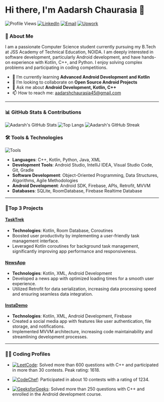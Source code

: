 # Hi there, I'm Aadarsh Chaurasia 👋
![Profile Views](https://komarev.com/ghpvc/?username=Aadarsh45&color=brightgreen)
[![LinkedIn](https://img.shields.io/badge/LinkedIn-0077B5?logo=linkedin&logoColor=white)](https://www.linkedin.com/in/aadarsh-chaurasia-876588231)
[![Email](https://img.shields.io/badge/Email-D14836?logo=gmail&logoColor=white)](mailto:aadarshchaurasia45@gmail.com)
[![Upwork](https://img.shields.io/badge/Upwork-6FDA44?style=flat&logo=Upwork&logoColor=white)](https://www.upwork.com/freelancers/~01b2c3d4e5f6a7b8c9d0)

### 🚀 About Me
I am a passionate Computer Science student currently pursuing my B.Tech at JSS Academy of Technical Education, NOIDA. I am deeply interested in software development, particularly Android development, and have hands-on experience with Kotlin, C++, and Python. I enjoy solving complex problems and participating in coding competitions.

- 🌱 I’m currently learning **Advanced Android Development and Kotlin**
- 👯 I’m looking to collaborate on **Open Source Android Projects**
- 💬 Ask me about **Android Development, Kotlin, C++**
- 📫 How to reach me: aadarshchaurasia45@gmail.com
---
### 📊 GitHub Stats & Contributions
![Aadarsh's GitHub Stats](https://github-readme-stats.vercel.app/api?username=Aadarsh45&show_icons=true&theme=radical)
![Top Langs](https://github-readme-stats.vercel.app/api/top-langs/?username=Aadarsh45&layout=compact&theme=radical)
![Aadarsh's GitHub Streak](https://github-readme-streak-stats.herokuapp.com/?user=Aadarsh45&theme=radical)



### 🛠️ Tools & Technologies
![Tools](https://skillicons.dev/icons?i=kotlin,cpp,c,py,androidstudio,git,github,gradle,vscode,windows,firebase,git,github,idea)

- **Languages**: C++, Kotlin, Python, Java, XML
- **Development Tools**: Android Studio, IntelliJ IDEA, Visual Studio Code, Git, Gradle
- **Software Development**: Object-Oriented Programming, Data Structures, Algorithms, Agile Methodologies
- **Android Development**: Android SDK, Firebase, APIs, Retrofit, MVVM
- **Databases**: SQLite, RoomDatabase, Firebase Realtime Database

---



### 💼Top 3 Projects
#### [TaskTrek](https://github.com/Aadarsh45/TaskTrek)
- **Technologies**: Kotlin, Room Database, Coroutines
- Boosted user productivity by implementing a user-friendly task management interface.
- Leveraged Kotlin coroutines for background task management, significantly improving app performance and responsiveness.

#### [NewsApp](https://github.com/Aadarsh45/NewsApp)
- **Technologies**: Kotlin, XML, Android Development
- Developed a news app with optimized loading times for a smooth user experience.
- Utilized Retrofit for data serialization, increasing data processing speed and ensuring seamless data integration.

#### [InstaDemo](https://github.com/Aadarsh45/InstaDemo)
- **Technologies**: Kotlin, XML, Android Development, Firebase
- Created a social media app with features like user authentication, file storage, and notifications.
- Implemented MVVM architecture, increasing code maintainability and streamlining development processes.

---

### 🧑‍💻 Coding Profiles
- [![LeetCode](https://img.shields.io/badge/-LeetCode-FFA116?style=flat&logo=LeetCode&logoColor=black)](https://leetcode.com/Aadarsh_001/): Solved more than 600 questions with C++ and participated in more than 30 contests. Peak rating: 1618.

- [![CodeChef](https://img.shields.io/badge/-CodeChef-5B4638?style=flat&logo=CodeChef&logoColor=white)](https://www.codechef.com/users/aadarsh_01/): Participated in about 10 contests with a rating of 1234.

- [![GeeksforGeeks](https://img.shields.io/badge/-GeeksforGeeks-0F9D58?style=flat&logo=GeeksforGeeks&logoColor=white)](https://auth.geeksforgeeks.org/user/aadarshchaurasia45/): Solved more than 250 questions with C++ and enrolled in the Android development course.





